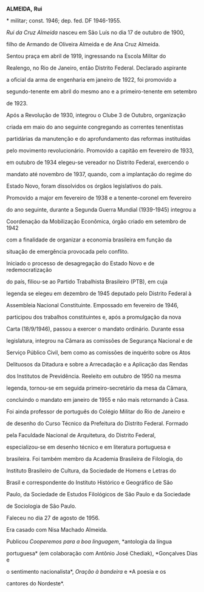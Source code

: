 **ALMEIDA,** **Rui**



\* militar; const. 1946; dep. fed. DF 1946-1955.



*Rui da Cruz Almeida* nasceu em São Luís no dia 17 de outubro de 1900,

filho de Armando de Oliveira Almeida e de Ana Cruz Almeida.



Sentou praça em abril de 1919, ingressando na Escola Militar do

Realengo, no Rio de Janeiro, então Distrito Federal. Declarado aspirante

a oficial da arma de engenharia em janeiro de 1922, foi promovido a

segundo-tenente em abril do mesmo ano e a primeiro-tenente em setembro

de 1923.



Após a Revolução de 1930, integrou o Clube 3 de Outubro, organização

criada em maio do ano seguinte congregando as correntes tenentistas

partidárias da manutenção e do aprofundamento das reformas instituídas

pelo movimento revolucionário. Promovido a capitão em fevereiro de 1933,

em outubro de 1934 elegeu-se vereador no Distrito Federal, exercendo o

mandato até novembro de 1937, quando, com a implantação do regime do

Estado Novo, foram dissolvidos os órgãos legislativos do país.



Promovido a major em fevereiro de 1938 e a tenente-coronel em fevereiro

do ano seguinte, durante a Segunda Guerra Mundial (1939-1945) integrou a

Coordenação da Mobilização Econômica, órgão criado em setembro de 1942

com a finalidade de organizar a economia brasileira em função da

situação de emergência provocada pelo conflito.



Iniciado o processo de desagregação do Estado Novo e de redemocratização

do país, filiou-se ao Partido Trabalhista Brasileiro (PTB), em cuja

legenda se elegeu em dezembro de 1945 deputado pelo Distrito Federal à

Assembleia Nacional Constituinte. Empossado em fevereiro de 1946,

participou dos trabalhos constituintes e, após a promulgação da nova

Carta (18/9/1946), passou a exercer o mandato ordinário. Durante essa

legislatura, integrou na Câmara as comissões de Segurança Nacional e de

Serviço Público Civil, bem como as comissões de inquérito sobre os Atos

Delituosos da Ditadura e sobre a Arrecadação e a Aplicação das Rendas

dos Institutos de Previdência. Reeleito em outubro de 1950 na mesma

legenda, tornou-se em seguida primeiro-secretário da mesa da Câmara,

concluindo o mandato em janeiro de 1955 e não mais retornando à Casa.



Foi ainda professor de português do Colégio Militar do Rio de Janeiro e

de desenho do Curso Técnico da Prefeitura do Distrito Federal. Formado

pela Faculdade Nacional de Arquitetura, do Distrito Federal,

especializou-se em desenho técnico e em literatura portuguesa e

brasileira. Foi também membro da Academia Brasileira de Filologia, do

Instituto Brasileiro de Cultura, da Sociedade de Homens e Letras do

Brasil e correspondente do Instituto Histórico e Geográfico de São

Paulo, da Sociedade de Estudos Filológicos de São Paulo e da Sociedade

de Sociologia de São Paulo.



Faleceu no dia 27 de agosto de 1956.



Era casado com Nisa Machado Almeida.



Publicou *Cooperemos para a boa linguagem*, *antologia da língua

portuguesa* (em colaboração com Antônio José Chediak), *Gonçalves Dias e

o sentimento nacionalista*, *Oração à bandeira* e *A poesia e os

cantores do Nordeste*.



